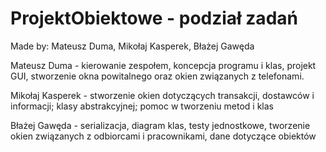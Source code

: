 # ProjektObiektowe - podział zadań

Made by: Mateusz Duma, Mikołaj Kasperek, Błażej Gawęda

Mateusz Duma - kierowanie zespołem, koncepcja programu i klas, projekt GUI, stworzenie okna powitalnego oraz okien związanych z telefonami.

Mikołaj Kasperek - stworzenie okien dotyczących transakcji, dostawców i informacji; klasy abstrakcyjnej; pomoc w tworzeniu metod i klas

Błażej Gawęda - serializacja, diagram klas, testy jednostkowe, tworzenie okien związanych z odbiorcami i pracownikami, dane dotyczące obiektów
